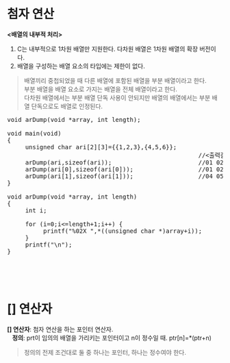 # 첨자 연산
**<배열의 내부적 처리>**
1. C는 내부적으로 1차원 배열만 지원한다. 다차원 배열은 1차원 배열의 확장 버전이다.
2. 배열을 구성하는 배열 요소의 타입에는 제한이 없다.
> 배열끼리 중첩되었을 때 다른 배열에 포함된 배열을 부분 배열이라고 한다.  
> 부분 배열을 배열 요소로 가지는 배열을 전체 배열이라고 한다.  
> 다차원 배열에서는 부분 배열 단독 사용이 안되지만 배열의 배열에서는 부분 배열 단독으로도 배열로 인정된다.

<pre>void arDump(void *array, int length);

void main(void)
{
     unsigned char ari[2][3]={{1,2,3},{4,5,6}};
                                                     //<출력결과>
     arDump(ari,sizeof(ari));                        //01 02 03 04 05 06
     arDump(ari[0],sizeof(ari[0]));                  //01 02 03
     arDump(ari[1],sizeof(ari[1]));                  //04 05 06
}

void arDump(void *array, int length)
{
     int i;

     for (i=0;i<=length+1;i++) {
          printf("%02X ",*((unsigned char *)array+i));
     }
     printf("\n");
}</pre><br><br><br>

# [] 연산자
**[] 연산자**: 첨자 연산을 하는 포인터 연산자.  
&nbsp;&nbsp;&nbsp;**정의**: prt이 임의의 배열을 가리키는 포인터이고 n이 정수일 때. ptr[n]=*(ptr+n)  
> 정의의 전제 조건대로 둘 중 하나는 포인터, 하나는 정수여야 한다.
